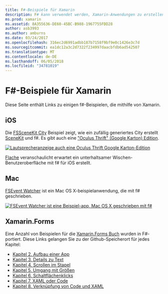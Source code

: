 ```yaml
---
title: F#-Beispiele für Xamarin
description: F# kann verwendet werden, Xamarin-Anwendungen zu erstellen. Dieses Dokument-Links zu verschiedenen iOS-, Mac und Xamarin.Forms-Beispiel-Xamarin-app-Projekte in f# geschrieben.
ms.prod: xamarin
ms.assetid: 8A355636-DE60-45BC-B988-1967755FDD28
author: asb3993
ms.author: amburns
ms.date: 03/24/2017
ms.openlocfilehash: 316ec2d6991adbb187b7158f9bf9e0c1426e3c7d
ms.sourcegitcommit: ea1dc12a3c2d7322f234997daacbfdb6ad542507
ms.translationtype: MT
ms.contentlocale: de-DE
ms.lasthandoff: 06/05/2018
ms.locfileid: "34781019"
---
```

# <a name="f-samples-for-xamarin"></a>F#-Beispiele für Xamarin

Diese Seite enthält Links zu einigen f#-Beispielen, die mithilfe von Xamarin.

## <a name="ios"></a>iOS

Die [FSSceneKit City](https://developer.xamarin.com/samples/monotouch/ios8/FSSceneKit/) Beispiel zeigt, wie ein zufällig generiertes City erstellt [SceneKit](https://developer.xamarin.com/api/namespace/SceneKit/) und f#. Es gibt auch eine ["Oculus Thrift" (Google Karton) Edition](https://developer.xamarin.com/samples/monotouch/ios8/SceneKitFSharp/).

[![](samples-images/fxscenekit-sml.png "Lautsprecheranzeige auch eine Oculus Thrift Google Karton-Edition")](samples-images/fxscenekit.png#lightbox)

[Flache](https://github.com/dvdsgl/shallow) veranschaulicht erwartet ein unterhaltsamer Wischen-Benutzeroberfläche mit f# für iOS erstellt.

## <a name="mac"></a>Mac

[FSEvent Watcher](https://developer.xamarin.com/samples/mac/FSEvents/) ist ein Mac OS X-beispielanwendung, die mit f# geschrieben.

[![](samples-images/fsevents-sml.png "FSEvent Watcher ist eine Beispiel-app, Mac OS X geschrieben mit f#")](samples-images/fsevents.png#lightbox)

## <a name="xamarinforms"></a>Xamarin.Forms

Eine Anzahl von Beispielen für die [Xamarin.Forms Buch](~/xamarin-forms/creating-mobile-apps-xamarin-forms/index.md) wurden in F#-portiert. Diese Links gelangen Sie zu der Github-Speicherort für jedes Kapitel:

- [Kapitel 2. Aufbau einer App](https://github.com/xamarin/xamarin-forms-book-samples/tree/master/Chapter02/FS)
- [Kapitel 3. Details zu Text](https://github.com/xamarin/xamarin-forms-book-samples/tree/master/Chapter03/FS)
- [Kapitel 4. Scrollen im Stapel](https://github.com/xamarin/xamarin-forms-book-samples/tree/master/Chapter04/FS)
- [Kapitel 5. Umgang mit Größen](https://github.com/xamarin/xamarin-forms-book-samples/tree/master/Chapter05/FS)
- [Kapitel 6. Schaltflächenklicks](https://github.com/xamarin/xamarin-forms-book-samples/tree/master/Chapter06/FS)
- [Kapitel 7. XAML oder Code](https://github.com/xamarin/xamarin-forms-book-samples/tree/master/Chapter07/FS/CodePlusXaml)
- [Kapitel 8. Verknüpfung von Code und XAML](https://github.com/xamarin/xamarin-forms-book-samples/tree/master/Chapter08/FS/XamlKeypad)

